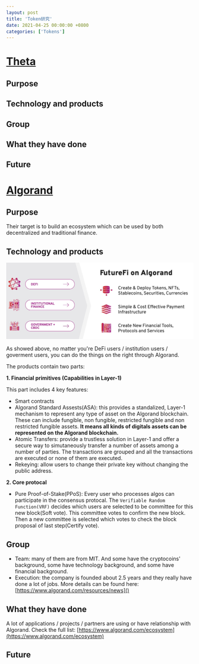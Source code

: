```yaml
---
layout: post
title: 'Token研究'
date: 2021-04-25 00:00:00 +0800
categories: ['Tokens']
---
```


# [Theta](https://www.thetatoken.org/)

## Purpose

## Technology and products

## Group

## What they have done

## Future

# [Algorand](https://www.algorand.com/)

## Purpose

Their target is to build an ecosystem which can be used by both decentralized and traditional finance.

## Technology and products

![](../images/../../images/study-on-tokens/algo-products.jpg)

As showed above, no matter you're DeFi users / institution users / goverment users, you can do the things on the right through Algorand.

The products contain two parts:

**1. Financial primitives (Capabilities in Layer-1)**

This part includes 4 key features:

- Smart contracts
- Algorand Standard Assests(ASA): this provides a standalized, Layer-1 mechanism to represent any type of asset on the Algorand blockchain. These can include fungible, non fungible, restricted fungible and non restricted fungible assets. **It means all kinds of digitals assets can be represented on the Algorand blockchain.**
- Atomic Transfers: provide a trustless solution in Layer-1 and offer a secure way to simutaneously transfer a number of assets among a number of parties. The transactions are grouped and all the transactions are executed or none of them are executed.
- Rekeying: allow users to change their private key without changing the public address.

**2. Core protocal**

- Pure Proof-of-Stake(PPoS): Every user who processes algos can participate in the consensus protocal. The `Verifiable Random Function(VRF)` decides which users are selected to be committee for this new block(Soft vote). This committee votes to confirm the new block. Then a new committee is selected which votes to check the block proposal of last step(Certify vote).

## Group

- Team: many of them are from MIT. And some have the cryptocoins' background, some have technology background, and some have financial background.
- Execution: the company is founded about 2.5 years and they really have done a lot of jobs. More details can be found here: [https://www.algorand.com/resources/news]()

## What they have done

A lot of applications / projects / partners are using or have relationship with Algorand. Check the full list: [https://www.algorand.com/ecosystem](https://www.algorand.com/ecosystem)

## Future
